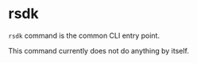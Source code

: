 # rsdk

`rsdk` command is the common CLI entry point.

This command currently does not do anything by itself.
